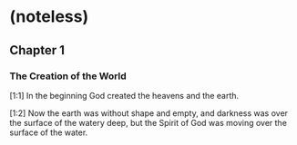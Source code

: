 # (noteless)

## Chapter 1

### The Creation of the World

[1:1] In the beginning God created the heavens and the earth.

[1:2] Now the earth was without shape and empty, and darkness was over the surface of the watery deep, but the Spirit of God was moving over the surface of the water.